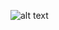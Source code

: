 ![alt text](https://github.com/flexera/aws-control-towber/blob/master/aws-control-tower.png?raw=true)
